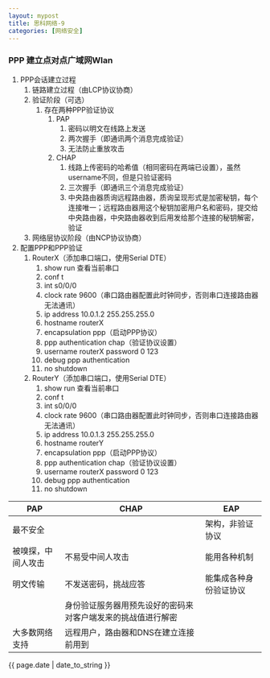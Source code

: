 ```yaml
---
layout: mypost
title: 思科网络-9
categories: [网络安全]
---
```


### PPP 建立点对点广域网Wlan
1. PPP会话建立过程
   1. 链路建立过程（由LCP协议协商）
   2. 验证阶段（可选）
      1. 存在两种PPP验证协议
         1. PAP
            1. 密码以明文在线路上发送
            2. 两次握手（即通讯两个消息完成验证）
            3. 无法防止重放攻击
         2. CHAP
            1. 线路上传密码的哈希值（相同密码在两端已设置），虽然username不同，但是只验证密码
            2. 三次握手（即通讯三个消息完成验证）
            3. 中央路由器质询远程路由器，质询呈现形式是加密秘钥，每个连接唯一；远程路由器用这个秘钥加密用户名和密码，提交给中央路由器，中央路由器收到后用发给那个连接的秘钥解密，验证
   3. 网络层协议阶段（由NCP协议协商）
2. 配置PPP和PPP验证
   1. RouterX（添加串口端口，使用Serial DTE）
      1. show run 查看当前串口
      2. conf t
      3. int s0/0/0
      4. clock rate 9600（串口路由器配置此时钟同步，否则串口连接路由器无法通讯）
      5. ip address 10.0.1.2 255.255.255.0
      6. hostname routerX
      7. encapsulation ppp（启动PPP协议）
      8. ppp authentication chap（验证协议设置）
      9. username routerX password 0 123
      10. debug ppp authentication
      11. no shutdown
   2. RouterY（添加串口端口，使用Serial DTE）
      1. show run 查看当前串口
      2. conf t
      3. int s0/0/0
      4. clock rate 9600（串口路由器配置此时钟同步，否则串口连接路由器无法通讯）
      5. ip address 10.0.1.3 255.255.255.0
      6. hostname routerY
      7. encapsulation ppp（启动PPP协议）
      8. ppp authentication chap（验证协议设置）
      9. username routerX password 0 123
      10. debug ppp authentication
      11. no shutdown


| PAP | CHAP | EAP |
|--|--|--|
|最不安全||架构，非验证协议|
|被嗅探，中间人攻击|不易受中间人攻击|能用各种机制|
|明文传输|不发送密码，挑战应答|能集成各种身份验证协议|
||身份验证服务器用预先设好的密码来对客户端发来的挑战值进行解密||
|大多数网络支持|远程用户，路由器和DNS在建立连接前用到||






{{ page.date | date_to_string }}